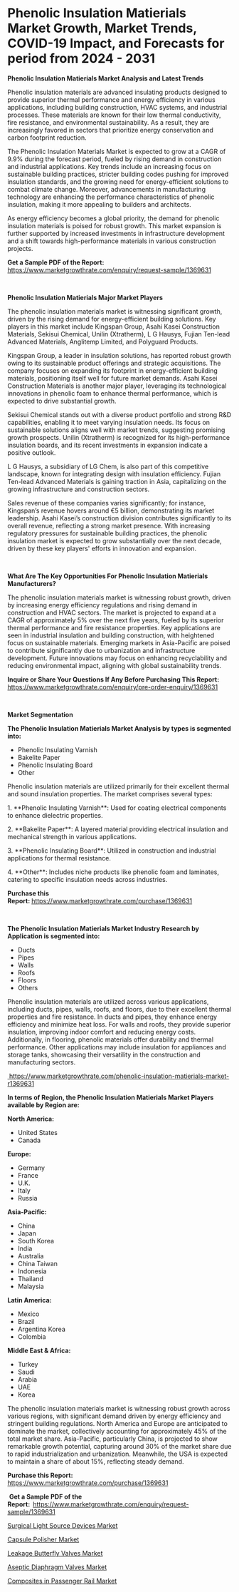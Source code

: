 <p><h1>Phenolic Insulation Matierials Market Growth, Market Trends, COVID-19 Impact, and Forecasts for period from 2024 - 2031</h1></p><p><strong>Phenolic Insulation Matierials Market Analysis and Latest Trends</strong></p>
<p><p>Phenolic insulation materials are advanced insulating products designed to provide superior thermal performance and energy efficiency in various applications, including building construction, HVAC systems, and industrial processes. These materials are known for their low thermal conductivity, fire resistance, and environmental sustainability. As a result, they are increasingly favored in sectors that prioritize energy conservation and carbon footprint reduction.</p><p>The Phenolic Insulation Materials Market is expected to grow at a CAGR of 9.9% during the forecast period, fueled by rising demand in construction and industrial applications. Key trends include an increasing focus on sustainable building practices, stricter building codes pushing for improved insulation standards, and the growing need for energy-efficient solutions to combat climate change. Moreover, advancements in manufacturing technology are enhancing the performance characteristics of phenolic insulation, making it more appealing to builders and architects.</p><p>As energy efficiency becomes a global priority, the demand for phenolic insulation materials is poised for robust growth. This market expansion is further supported by increased investments in infrastructure development and a shift towards high-performance materials in various construction projects.</p></p>
<p><strong>Get a Sample PDF of the Report:&nbsp;</strong> <a href="https://www.marketgrowthrate.com/enquiry/request-sample/1369631">https://www.marketgrowthrate.com/enquiry/request-sample/1369631</a></p>
<p>&nbsp;</p>
<p><strong>Phenolic Insulation Matierials Major Market Players</strong></p>
<p><p>The phenolic insulation materials market is witnessing significant growth, driven by the rising demand for energy-efficient building solutions. Key players in this market include Kingspan Group, Asahi Kasei Construction Materials, Sekisui Chemical, Unilin (Xtratherm), L G Hausys, Fujian Ten-lead Advanced Materials, Anglitemp Limited, and Polyguard Products.</p><p>Kingspan Group, a leader in insulation solutions, has reported robust growth owing to its sustainable product offerings and strategic acquisitions. The company focuses on expanding its footprint in energy-efficient building materials, positioning itself well for future market demands. Asahi Kasei Construction Materials is another major player, leveraging its technological innovations in phenolic foam to enhance thermal performance, which is expected to drive substantial growth.</p><p>Sekisui Chemical stands out with a diverse product portfolio and strong R&D capabilities, enabling it to meet varying insulation needs. Its focus on sustainable solutions aligns well with market trends, suggesting promising growth prospects. Unilin (Xtratherm) is recognized for its high-performance insulation boards, and its recent investments in expansion indicate a positive outlook.</p><p>L G Hausys, a subsidiary of LG Chem, is also part of this competitive landscape, known for integrating design with insulation efficiency. Fujian Ten-lead Advanced Materials is gaining traction in Asia, capitalizing on the growing infrastructure and construction sectors.</p><p>Sales revenue of these companies varies significantly; for instance, Kingspan’s revenue hovers around €5 billion, demonstrating its market leadership. Asahi Kasei’s construction division contributes significantly to its overall revenue, reflecting a strong market presence. With increasing regulatory pressures for sustainable building practices, the phenolic insulation market is expected to grow substantially over the next decade, driven by these key players' efforts in innovation and expansion.</p></p>
<p>&nbsp;</p>
<p><strong>What Are The Key Opportunities For Phenolic Insulation Matierials Manufacturers?</strong></p>
<p><p>The phenolic insulation materials market is witnessing robust growth, driven by increasing energy efficiency regulations and rising demand in construction and HVAC sectors. The market is projected to expand at a CAGR of approximately 5% over the next five years, fueled by its superior thermal performance and fire resistance properties. Key applications are seen in industrial insulation and building construction, with heightened focus on sustainable materials. Emerging markets in Asia-Pacific are poised to contribute significantly due to urbanization and infrastructure development. Future innovations may focus on enhancing recyclability and reducing environmental impact, aligning with global sustainability trends.</p></p>
<p><strong>Inquire or Share Your Questions If Any Before Purchasing This Report:</strong> <a href="https://www.marketgrowthrate.com/enquiry/pre-order-enquiry/1369631">https://www.marketgrowthrate.com/enquiry/pre-order-enquiry/1369631</a></p>
<p>&nbsp;</p>
<p><strong>Market Segmentation</strong></p>
<p><strong>The Phenolic Insulation Matierials Market Analysis by types is segmented into:</strong></p>
<p><ul><li>Phenolic Insulating Varnish</li><li>Bakelite Paper</li><li>Phenolic Insulating Board</li><li>Other</li></ul></p>
<p><p>Phenolic insulation materials are utilized primarily for their excellent thermal and sound insulation properties. The market comprises several types: </p><p>1. **Phenolic Insulating Varnish**: Used for coating electrical components to enhance dielectric properties.</p><p>2. **Bakelite Paper**: A layered material providing electrical insulation and mechanical strength in various applications.</p><p>3. **Phenolic Insulating Board**: Utilized in construction and industrial applications for thermal resistance.</p><p>4. **Other**: Includes niche products like phenolic foam and laminates, catering to specific insulation needs across industries.</p></p>
<p><strong>Purchase this Report:&nbsp;</strong><a href="https://www.marketgrowthrate.com/purchase/1369631">https://www.marketgrowthrate.com/purchase/1369631</a></p>
<p>&nbsp;</p>
<p><strong>The Phenolic Insulation Matierials Market Industry Research by Application is segmented into:</strong></p>
<p><ul><li>Ducts</li><li>Pipes</li><li>Walls</li><li>Roofs</li><li>Floors</li><li>Others</li></ul></p>
<p><p>Phenolic insulation materials are utilized across various applications, including ducts, pipes, walls, roofs, and floors, due to their excellent thermal properties and fire resistance. In ducts and pipes, they enhance energy efficiency and minimize heat loss. For walls and roofs, they provide superior insulation, improving indoor comfort and reducing energy costs. Additionally, in flooring, phenolic materials offer durability and thermal performance. Other applications may include insulation for appliances and storage tanks, showcasing their versatility in the construction and manufacturing sectors.</p></p>
<p><a href="https://www.marketgrowthrate.com/phenolic-insulation-matierials-market-r1369631">&nbsp;https://www.marketgrowthrate.com/phenolic-insulation-matierials-market-r1369631</a></p>
<p><strong>In terms of Region, the Phenolic Insulation Matierials Market Players available by Region are:</strong></p>
<p>
    <p> <strong> North America: </strong>
        <ul>
            <li>United States</li>
            <li>Canada</li>
        </ul>
        </p> 
    <p> <strong> Europe: </strong>
        <ul>
            <li>Germany</li>
            <li>France</li>
            <li>U.K.</li>
            <li>Italy</li>
            <li>Russia</li>
        </ul>
        </p> 
    <p> <strong> Asia-Pacific: </strong>
        <ul>
            <li>China</li>
            <li>Japan</li>
            <li>South Korea</li>
            <li>India</li>
            <li>Australia</li>
            <li>China Taiwan</li>
            <li>Indonesia</li>
            <li>Thailand</li>
            <li>Malaysia</li>
        </ul>
        </p> 
    <p> <strong> Latin America: </strong>
        <ul>
            <li>Mexico</li>
            <li>Brazil</li>
            <li>Argentina Korea</li>
            <li>Colombia</li>
        </ul>
        </p> 
    <p> <strong> Middle East & Africa: </strong>
        <ul>
            <li>Turkey</li>
            <li>Saudi</li>
            <li>Arabia</li>
            <li>UAE</li>
            <li>Korea</li>
        </ul>
    </p>
    </p>
<p><p>The phenolic insulation materials market is witnessing robust growth across various regions, with significant demand driven by energy efficiency and stringent building regulations. North America and Europe are anticipated to dominate the market, collectively accounting for approximately 45% of the total market share. Asia-Pacific, particularly China, is projected to show remarkable growth potential, capturing around 30% of the market share due to rapid industrialization and urbanization. Meanwhile, the USA is expected to maintain a share of about 15%, reflecting steady demand.</p></p>
<p><strong>Purchase this Report: </strong><a href="https://www.marketgrowthrate.com/purchase/1369631">https://www.marketgrowthrate.com/purchase/1369631</a></p>
<p>&nbsp;<strong>Get a Sample PDF of the Report:&nbsp;&nbsp;</strong><a href="https://www.marketgrowthrate.com/enquiry/request-sample/1369631">https://www.marketgrowthrate.com/enquiry/request-sample/1369631</a></p>
<p><strong></strong></p>
<p><p><a href="https://github.com/wwwkeltoum/Market-Research-Report-List-5/blob/main/surgical-light-source-devices-market.md">Surgical Light Source Devices Market</a></p><p><a href="https://www.linkedin.com/pulse/global-perspectives-capsule-polisher-market-trends-forecast-lwc4c">Capsule Polisher Market</a></p><p><a href="https://medium.com/@allanwarjri/global-leakage-butterfly-valves-market-trends-and-innovations-a-forward-looking-analysis-d0b42174a46d?postPublishedType=repub">Leakage Butterfly Valves Market</a></p><p><a href="https://medium.com/@allanwarjri/aseptic-diaphragm-valves-market-size-growth-and-industry-analysis-by-market-segmentation-and-96139a19f7db">Aseptic Diaphragm Valves Market</a></p><p><a href="https://github.com/SamiaHussain82/Market-Research-Report-List-1/blob/main/composites-in-passenger-rail-market.md">Composites in Passenger Rail Market</a></p></p>